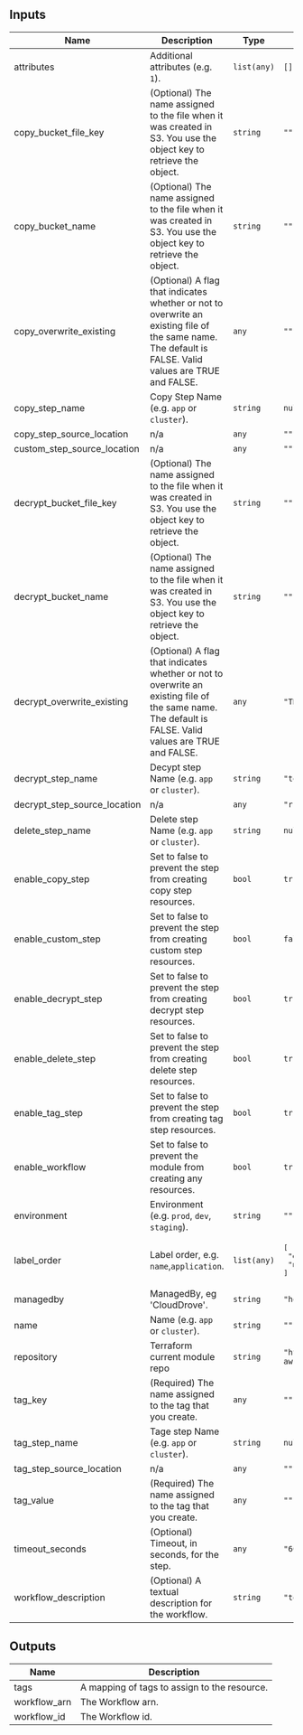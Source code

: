 ## Inputs

| Name | Description | Type | Default | Required |
|------|-------------|------|---------|:--------:|
| attributes | Additional attributes (e.g. `1`). | `list(any)` | `[]` | no |
| copy\_bucket\_file\_key | (Optional) The name assigned to the file when it was created in S3. You use the object key to retrieve the object. | `string` | `""` | no |
| copy\_bucket\_name | (Optional) The name assigned to the file when it was created in S3. You use the object key to retrieve the object. | `string` | `""` | no |
| copy\_overwrite\_existing | (Optional) A flag that indicates whether or not to overwrite an existing file of the same name. The default is FALSE. Valid values are TRUE and FALSE. | `any` | `""` | no |
| copy\_step\_name | Copy Step Name  (e.g. `app` or `cluster`). | `string` | `null` | no |
| copy\_step\_source\_location | n/a | `any` | `""` | no |
| custom\_step\_source\_location | n/a | `any` | `""` | no |
| decrypt\_bucket\_file\_key | (Optional) The name assigned to the file when it was created in S3. You use the object key to retrieve the object. | `string` | `""` | no |
| decrypt\_bucket\_name | (Optional) The name assigned to the file when it was created in S3. You use the object key to retrieve the object. | `string` | `""` | no |
| decrypt\_overwrite\_existing | (Optional) A flag that indicates whether or not to overwrite an existing file of the same name. The default is FALSE. Valid values are TRUE and FALSE. | `any` | `"TRUE"` | no |
| decrypt\_step\_name | Decypt step Name  (e.g. `app` or `cluster`). | `string` | `"test-decrypt"` | no |
| decrypt\_step\_source\_location | n/a | `any` | `"r "` | no |
| delete\_step\_name | Delete step Name  (e.g. `app` or `cluster`). | `string` | `null` | no |
| enable\_copy\_step | Set to false to prevent the step from creating copy step resources. | `bool` | `true` | no |
| enable\_custom\_step | Set to false to prevent the step from creating custom step resources. | `bool` | `false` | no |
| enable\_decrypt\_step | Set to false to prevent the step from creating decrypt step resources. | `bool` | `true` | no |
| enable\_delete\_step | Set to false to prevent the step from creating delete step resources. | `bool` | `true` | no |
| enable\_tag\_step | Set to false to prevent the step from creating tag step resources. | `bool` | `true` | no |
| enable\_workflow | Set to false to prevent the module from creating any resources. | `bool` | `true` | no |
| environment | Environment (e.g. `prod`, `dev`, `staging`). | `string` | `""` | no |
| label\_order | Label order, e.g. `name`,`application`. | `list(any)` | <pre>[<br>  "environment",<br>  "name"<br>]</pre> | no |
| managedby | ManagedBy, eg 'CloudDrove'. | `string` | `"hello@clouddrove.com"` | no |
| name | Name  (e.g. `app` or `cluster`). | `string` | `""` | no |
| repository | Terraform current module repo | `string` | `"https://github.com/clouddrove/terraform-aws-sftp"` | no |
| tag\_key | (Required) The name assigned to the tag that you create. | `any` | `""` | no |
| tag\_step\_name | Tage step Name  (e.g. `app` or `cluster`). | `string` | `null` | no |
| tag\_step\_source\_location | n/a | `any` | `""` | no |
| tag\_value | (Required) The name assigned to the tag that you create. | `any` | `""` | no |
| timeout\_seconds | (Optional) Timeout, in seconds, for the step. | `any` | `"60"` | no |
| workflow\_description | (Optional) A textual description for the workflow. | `string` | `"test-workflow"` | no |

## Outputs

| Name | Description |
|------|-------------|
| tags | A mapping of tags to assign to the resource. |
| workflow\_arn | The Workflow arn. |
| workflow\_id | The Workflow id. |

